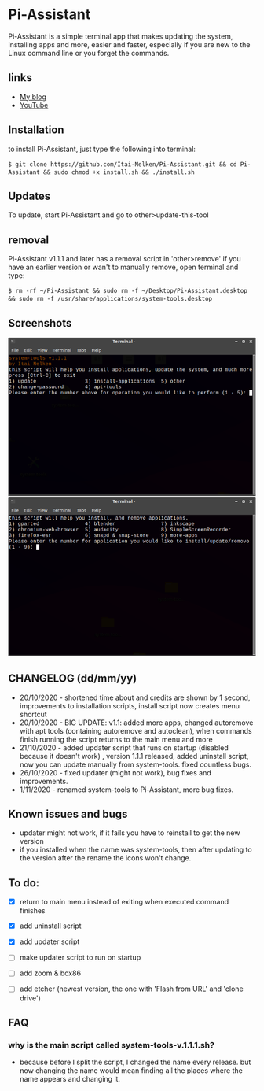 # Pi-Assistant

Pi-Assistant is a simple terminal app that makes updating the system, installing apps and more, easier and faster, especially if you are new to the Linux command line or you forget the commands.

## links

* [My blog](https://thepisite.blogspot.com/)
* [YouTube](https://youtube.com/channel/UCM4Fo6ncNybS1xhJHnWSODg)

## Installation 

to install Pi-Assistant, just type the following into terminal:
```sh-session
$ git clone https://github.com/Itai-Nelken/Pi-Assistant.git && cd Pi-Assistant && sudo chmod +x install.sh && ./install.sh
```

## Updates

To update, start Pi-Assistant and go to other>update-this-tool

## removal
Pi-Assistant v1.1.1 and later has a removal script in 'other>remove' if you have an earlier version or wan't to manually remove, open terminal and type: 
```sh-session
$ rm -rf ~/Pi-Assistant && sudo rm -f ~/Desktop/Pi-Assistant.desktop && sudo rm -f /usr/share/applications/system-tools.desktop 
```

## Screenshots

![system-tools1](screenshots/system-tools-1c.png)
![system-tools2](screenshots/system-tools-2a.png)


## CHANGELOG (dd/mm/yy)

 * 20/10/2020 - shortened time about and credits are shown by 1 second, improvements to installation scripts, install script now creates menu shortcut
 * 20/10/2020 - BIG UPDATE: v1.1: added more apps, changed autoremove with apt tools (containing autoremove and autoclean), when commands finish running the script returns to the main menu and more
 * 21/10/2020 - added updater script that runs on startup (disabled because it doesn't work) , version 1.1.1 released, added uninstall script, now you can update manually from system-tools. fixed countless bugs.
 * 26/10/2020 - fixed updater (might not work), bug fixes and improvements. 
 * 1/11/2020 - renamed system-tools to Pi-Assistant, more bug fixes. 
  
## Known issues and bugs
* updater might not work, if it fails you have to reinstall to get the new version
* if you installed when the name was system-tools, then after updating to the version after the rename the icons won't change. 
 
## To do:

- [x] return to main menu instead of exiting when executed command finishes
- [x] add uninstall script
- [x] add updater script 
- [ ] make updater script to run on startup
- [ ] add zoom & box86
- [ ] add etcher (newest version, the one with 'Flash from URL' and 'clone drive')


## FAQ

### why is the main script called system-tools-v.1.1.1.sh?
* because before I split the script, I changed the name every release. but now changing the name would mean finding all the places where the name appears and changing it. 

